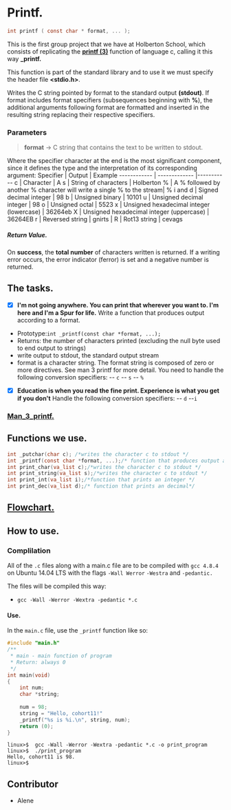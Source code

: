 # Printf.
```` c
int printf ( const char * format, ... );
````
This is the first group project that we have at Holberton School, which consists of replicating the **[printf (3)](http://man7.org/linux/man-pages/man3/printf.3.html)** function of language c, calling it this way **_printf.**

This function is part of the standard library **<cstdio>** and to use it we must specify the header file **<stdio.h>**.

Writes the C string pointed by format to the standard output **(stdout)**. If format includes format specifiers (subsequences beginning with **%**), the additional arguments following format are formatted and inserted in the resulting string replacing their respective specifiers.
### Parameters
 > **format** -> C string that contains the text to be written to stdout.
 
Where the specifier character at the end is the most significant component, since it defines the type and the interpretation of its corresponding argument:
 Specifier | Output | Example
------------ | ------------- |-----------
 c | Character | A
 s | String of characters | Holberton
 % | A % followed by another % character will write a single % to the stream| %
  i and d | Signed decimal integer | 98 
 b | Unsigned binary | 10101
 u | Unsigned decimal integer | 98
 o | Unsigned octal | 5523
 x | Unsigned hexadecimal integer (lowercase) | 36264eb
 X | Unsigned hexadecimal integer (uppercase) | 36264EB
 r | Reversed string | gnirts |
 R | Rot13 string | cevags
##### Return Value.
On **success**, the **total number** of characters written is returned.
If a writing error occurs, the error indicator (ferror) is set and a negative number is returned.
 
## The tasks.
-[x] **I'm not going anywhere. You can print that wherever you want to. I'm here and I'm a Spur for life.** 
Write a function that produces output according to a format.

- Prototype:``int _printf(const char *format, ...);``
- Returns: the number of characters printed (excluding the null byte used to end output to strings)
- write output to stdout, the standard output stream
- format is a character string. The format string is composed of zero or more directives. See man 3 printf for more detail. You need to handle the following conversion specifiers:
-- ``c``
-- ``s``
--  ``%``

 -[x] **Education is when you read the fine print. Experience is what you get if you don't**
Handle the following conversion specifiers:
-- ``d``
--``i``
### [Man_3_printf.](https://photos.app.goo.gl/pY1W7jWLFGHLPa3S6)
## Functions we use.

````c
int _putchar(char c); /*writes the character c to stdout */
int _printf(const char *format, ...);/* function that produces output according to a format.*/
int print_char(va_list c);/*writes the character c to stdout */
int print_string(va_list s);/*writes the character c to stdout */
int print_int(va_list i);/*function that prints an integer */
int print_dec(va_list d);/* function that prints an decimal*/
````
## [Flowchart.](https://photos.app.goo.gl/5SQMnxrmd7nkLr3a6)
## How to use.
### Complilation
All of the ``.c`` files along with a main.c file are to be compiled with ``gcc 4.8.4`` on Ubuntu 14.04 LTS with the flags ``-Wall Werror`` ``-Westra`` and ``-pedantic.``

The files will be compiled this way:
- ``gcc -Wall -Werror -Wextra -pedantic *.c``
#### Use.
In the ``main.c`` file, use the ``_printf`` function like so:
```c
#include "main.h"
/**
 * main - main function of program
 * Return: always 0
 */
int main(void)
{
	int num;
	char *string;
	
	num = 98;
	string = "Hello, cohort11!"
	_printf("%s is %i.\n", string, num);
	return (0);
}
```
```{bash}
linux>$  gcc -Wall -Werror -Wextra -pedantic *.c -o print_program
linux>$  ./print_program
Hello, cohort11 is 98.
linux>$
```
## Contributor
- Alene
